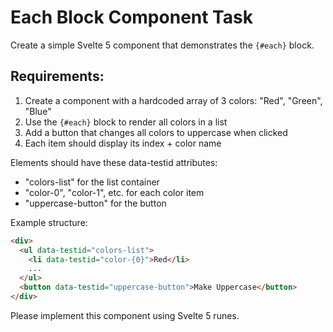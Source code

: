 # Each Block Component Task

Create a simple Svelte 5 component that demonstrates the `{#each}` block.

## Requirements:

1. Create a component with a hardcoded array of 3 colors: "Red", "Green", "Blue"
2. Use the `{#each}` block to render all colors in a list
3. Add a button that changes all colors to uppercase when clicked
4. Each item should display its index + color name

Elements should have these data-testid attributes:

- "colors-list" for the list container
- "color-0", "color-1", etc. for each color item
- "uppercase-button" for the button

Example structure:

```html
<div>
  <ul data-testid="colors-list">
    <li data-testid="color-{0}">Red</li>
    ...
  </ul>
  <button data-testid="uppercase-button">Make Uppercase</button>
</div>
```

Please implement this component using Svelte 5 runes.
